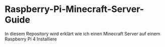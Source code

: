 # Raspberry-Pi-Minecraft-Server-Guide
In diesem Repository wird erklärt wie ich einen Minecraft Server auf einem Raspberry Pi 4 Installiere

